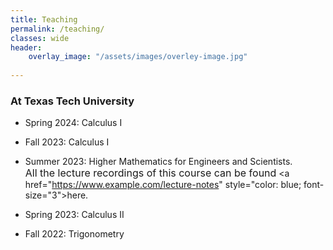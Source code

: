 ```yaml
---
title: Teaching
permalink: /teaching/
classes: wide
header:
    overlay_image: "/assets/images/overley-image.jpg"
    
---
```

###  At Texas Tech University


-   Spring 2024: Calculus I <br />

-   Fall 2023: Calculus I<br />

-    Summer 2023: Higher Mathematics for Engineers and Scientists.  <br /> <font size="3">All the lecture recordings of this course can be found</font> <a href="https://www.example.com/lecture-notes" style="color: blue; font-size="3">here</a>.

-	Spring 2023: Calculus II

-	Fall 2022: Trigonometry


